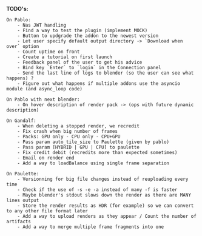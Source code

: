**TODO's:**

    On Pablo:
        - Nas JWT handling
        - Find a way to test the plugin (implement MOCK)
        - Button to updgrade the addon to the newest version
        - Let user specify default output directory -> `Download when over` option
        - Count uptime on front
        - Create a tutorial on first launch
        - Feedback panel of the user to get his advice
        - Bind key `Enter` to `login` in the Connection panel
        - Send the last line of logs to blender (so the user can see what happens) ?
        - Figure out what happens if multiple addons use the asyncio module (and async_loop code)

    On Pablo with next blender:
        - On hover description of render pack -> (ops with future dynamic description)

    On Gandalf:
        - When deleting a stopped render, we recredit
        - Fix crash when big number of frames
        - Packs: GPU only - CPU only - CPU+GPU
        - Pass param auto_tile_size to Paulette (given by pablo)
        - Pass param [HYBRID | GPU | CPU] to paulette
        - Fix credit debit (recredits more than expected sometimes)
        - Email on render end
        - Add a way to loadBalance using single frame separation

    On Paulette:
        - Versionning for big file changes instead of reuploading every time
        - Check if the use of -s -e -a instead of many -f is faster
        - Maybe blender's stdout slows down the render as there are MANY lines output
        - Store the render results as HDR (for example) so we can convert to any other file format later
        - Add a way to upload renders as they appear / Count the number of artifacts
        - Add a way to merge multiple frame fragments into one
